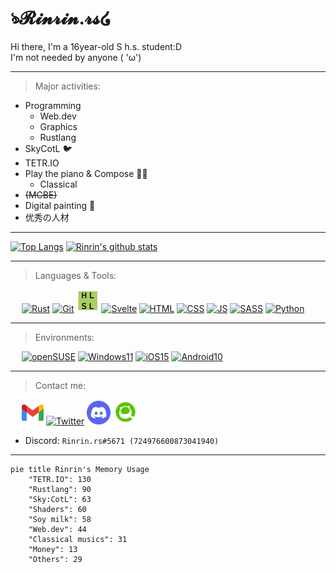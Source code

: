 <link href="./style.css" rel="stylesheet"></link>

# ঌ𝓡𝓲𝓷𝓻𝓲𝓷.𝓻𝓼໒

Hi there, I'm a 16year-old S h.s. student:D  
I'm not needed by anyone ( 'ω')

---

> Major activities:

- Programming
    - Web.dev
    - Graphics
    - Rustlang
- SkyCotL 🐦
- TETR.IO
- Play the piano & Compose 🎹🎶
    - Classical
- ~~(MCBE)~~
- Digital painting 🎨
- 优秀の人材

---

[![Top Langs](https://github-readme-stats.vercel.app/api/top-langs/?username=Rinrin0413&show_icons=true&theme=gruvbox&langs_count=10&layout=compact)](https://github.com/anuraghazra/github-readme-stats)
[![Rinrin's github stats](https://github-readme-stats.vercel.app/api?username=Rinrin0413&show_icons=true&theme=gruvbox)](https://github.com/anuraghazra/github-readme-stats)

---

> Languages & Tools:

<div id="logos">
    &emsp;
    <a href="https://www.rust-lang.org"><img src="./static/img/rust_new.png" alt="Rust" title="Rust" width="38px"></a>
    <a href="https://git-scm.com/"><img src="https://icongr.am/devicon/git-original.svg?size=148&color=currentColor" alt="Git" title="Git" width="34.5px"></a>
    <a href="https://docs.microsoft.com/en-us/windows/win32/direct3dhlsl/dx-graphics-hlsl"><img src="./static/img/hlsl.png" alt="HLSL" title="HLSL" width="36px"></a>
    <a href="https://svelte.dev"><img src="https://svelte.jp/favicon.png" alt="Svelte" title="Svelte" width="37.5px"></a>
    <a href="https://html.spec.whatwg.org"><img src="https://icongr.am/devicon/html5-original.svg?size=32&color=currentColor" alt="HTML" title="HTML5"></a>
    <a href="https://www.w3.org/TR/CSS/#css"><img src="https://icongr.am/devicon/css3-original.svg?size=32&color=currentColor" alt="CSS" title="CSS3"></a>
    <a href="https://www.ecma-international.org/publications-and-standards/standards/ecma-262" alt="JS"><img src="https://icongr.am/devicon/javascript-original.svg?size=32&color=currentColor" alt="JS" title="JavaScript"></a>
    <a href="https://sass-lang.com"><img src="https://sass-lang.com/assets/img/logos/logo-b6e1ef6e.svg" alt="SASS" title="SASS, SCSS" width="43.5px"></a>
    <a href="https://www.python.org"><img src="https://icongr.am/devicon/python-original.svg?size=33&color=currentColor" alt="Python" title="Python3"></a>
</div>

---

> Environments:

<div id="logos">
    &emsp;
    <a href="https://www.opensuse.org/#Leap"><img src="https://upload.wikimedia.org/wikipedia/commons/d/d0/OpenSUSE_Logo.svg" alt="openSUSE" title="openSUSE Leap (Linux)" width="50.0px"></a>
    <a href="https://www.microsoft.com/en-us/windows/windows-11"><img src="https://static.wikia.nocookie.net/logopedia/images/4/4e/Windows_11_logo_apilado.svg" alt="Windows11" title="Microsoft Windows11" width="56.0px"></a>
    <a href="https://www.apple.com/ios/ios-15"><img src="https://www.apple.com/v/ios/ios-15/c/images/overview/hero/icon_ios15_enhanced__d6q9yoglij0i_large.png" alt="iOS15" title="iOS15" width="40.0px"></a>
    <a href="https://www.android.com/intl/en/android-10"><img src="https://static.wikia.nocookie.net/logopedia/images/f/f8/Android_Q_logo.svg" alt="Android10" title="Android10" width="38.0px"></a>
</div>

---

> Contact me:

<div id="logos">
    &emsp;
    <a href="mailto:rinrin0413.valley@gmail.com" alt="rinrin0413.valley@gmail.com"><img src="./static/img/gmail.svg" alt="Gmail" title="Gmail: rinrin0413.valley@gmail.com" width="35px"></a>
    <a href="https://twitter.com/Rinrin_2nd" alt="@Rinrin_2nd"><img src="https://icongr.am/devicon/twitter-original.svg?size=128&color=currentColor" alt="Twitter" title="Twitter: @Rinrin_2nd" width="36px"></a>
    <a href="https://discord.gg/7QhMDfyPHR" alt="Rinrin.rs#5671"><img src="./static/img/discord.png" alt="Discord" title="Discord: Rinrin.rs#5671" width="38px"></a>
    <a href="https://qiita.com/Rinrin0413" alt="Rinrin0413"><img src="./static/img/qiita.png" alt="Qiita" title="Qiita: Rinrin0413" width="40px"></a>
</div>

- Discord: `Rinrin.rs#5671 (724976600873041940)`

---

```mermaid
pie title Rinrin's Memory Usage
    "TETR.IO": 130
    "Rustlang": 90
    "Sky:CotL": 63
    "Shaders": 60
    "Soy milk": 58
    "Web.dev": 44
    "Classical musics": 31
    "Money": 13
    "Others": 29
```